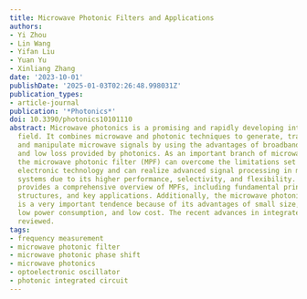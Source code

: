 ```yaml
---
title: Microwave Photonic Filters and Applications
authors:
- Yi Zhou
- Lin Wang
- Yifan Liu
- Yuan Yu
- Xinliang Zhang
date: '2023-10-01'
publishDate: '2025-01-03T02:26:48.998031Z'
publication_types:
- article-journal
publication: '*Photonics*'
doi: 10.3390/photonics10101110
abstract: Microwave photonics is a promising and rapidly developing interdisciplinary
  field. It combines microwave and photonic techniques to generate, transmit, process,
  and manipulate microwave signals by using the advantages of broadband, high frequency,
  and low loss provided by photonics. As an important branch of microwave photonics,
  the microwave photonic filter (MPF) can overcome the limitations set by traditional
  electronic technology and can realize advanced signal processing in modern communication
  systems due to its higher performance, selectivity, and flexibility. This review
  provides a comprehensive overview of MPFs, including fundamental principles, typical
  structures, and key applications. Additionally, the microwave photonic integration
  is a very important tendence because of its advantages of small size, light weight,
  low power consumption, and low cost. The recent advances in integrated MPF are also
  reviewed.
tags:
- frequency measurement
- microwave photonic filter
- microwave photonic phase shift
- microwave photonics
- optoelectronic oscillator
- photonic integrated circuit
---
```

